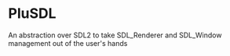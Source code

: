 # PluSDL
An abstraction over SDL2 to take SDL_Renderer and SDL_Window management out of the user's hands
